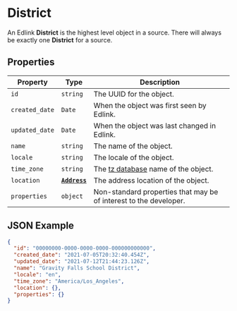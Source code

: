 # District
An Edlink **District** is the highest level object in
a source. There will always be exactly one **District**
for a source.

## Properties
| Property | Type | Description |
| -------- | ---- | ----------- |
| `id` | `string` | The UUID for the object. |
| `created_date` | `Date` | When the object was first seen by Edlink. |
| `updated_date` | `Date` | When the object was last changed in Edlink. |
| `name` | `string` | The name of the object. |
| `locale` | `string` | The locale of the object. |
| `time_zone` | `string` | The [tz database](https://en.wikipedia.org/wiki/List_of_tz_database_time_zones) name of the object. |
| `location` | **[`Address`](address)** | The address location of the object.
| `properties` | `object` | Non-standard properties that may be of interest to the developer. |

## JSON Example
```json
{
  "id": "00000000-0000-0000-0000-000000000000",
  "created_date": "2021-07-05T20:32:40.454Z",
  "updated_date": "2021-07-12T21:44:23.126Z",
  "name": "Gravity Falls School District",
  "locale": "en",
  "time_zone": "America/Los_Angeles",
  "location": {},
  "properties": {}
}
```
